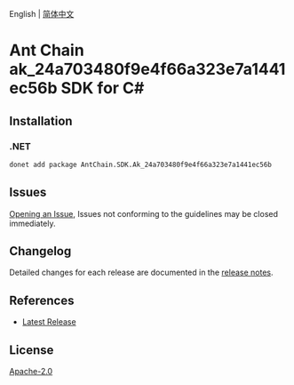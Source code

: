 English | [简体中文](README-CN.md)

# Ant Chain ak_24a703480f9e4f66a323e7a1441ec56b SDK for C#

## Installation

### .NET

```bash
donet add package AntChain.SDK.Ak_24a703480f9e4f66a323e7a1441ec56b
```

## Issues

[Opening an Issue](https://github.com/alipay/antchain-openapi-prod-sdk/issues/new), Issues not conforming to the guidelines may be closed immediately.

## Changelog

Detailed changes for each release are documented in the [release notes](./ChangeLog.md).

## References

* [Latest Release](https://github.com/alipay/antchain-openapi-prod-sdk/)

## License

[Apache-2.0](http://www.apache.org/licenses/LICENSE-2.0)
